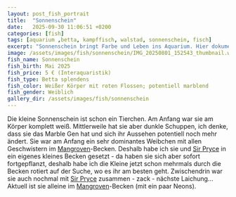```yaml
---
layout: post_fish_portrait
title:  "Sonnenschein"
date:   2025-09-30 11:06:51 +0200
categories: [fish]
tags: [aquarium ,betta, kampffisch, walstad, sonnenschein, fisch]
excerpt: "Sonnenschein bringt Farbe und Leben ins Aquarium. Hier dokumentiere ich ihre Entwicklung."
image: /assets/images/fish/sonnenschein/IMG_20250801_152543_thumbnail.webp
fish_name: Sonnenschein
fish_birth: Mai 2025
fish_price: 5 € (Interaquaristik)
fish_type: Betta splendens
fish_color: Weißer Körper mit roten Flossen; potentiell marblend
fish_gender: Weiblich
gallery_dir: /assets/images/fish/sonnenschein
---
```



Die kleine Sonnenschein ist schon ein Tierchen. Am Anfang war sie am Körper komplett weiß. Mittlerweile hat sie aber dunkle Schuppen, ich denke, dass sie das Marble Gen hat und sich ihr Aussehen potentiell noch mehr ändert.
Sie war am Anfang ein sehr dominantes Weibchen mit allen Geschwistern im [Mangroven](/tank/2025/09/30/tank_mangrove.html)-Becken. Deshalb habe ich sie und [Sir Pryce](/fish/2025/09/30/fish_sir_pryce.html) in ein eigenes kleines Becken gesetzt - da haben sie sich aber sofort fortgepflanzt, deshalb habe ich die Kleine jetzt schon mehrmals durch die Becken rotiert auf der Suche, wo es ihr am besten geht.
Zwischendrin war sie auch nochmal mit [Sir Pryce](/fish/2025/09/30/fish_sir_pryce.html) zusammen - zack - nächste Laichung...
Aktuell ist sie alleine im [Mangroven](/tank/2025/09/30/tank_mangrove.html)-Becken (mit ein paar Neons).
